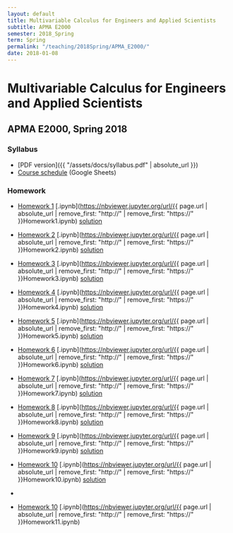 ```yaml
---
layout: default
title: Multivariable Calculus for Engineers and Applied Scientists
subtitle: APMA E2000
semester: 2018_Spring
term: Spring
permalink: "/teaching/2018Spring/APMA_E2000/"
date: 2018-01-08
---
```


# Multivariable Calculus for Engineers and Applied Scientists

## APMA E2000, Spring 2018

### Syllabus

  * [PDF version]({{ "/assets/docs/syllabus.pdf" | absolute_url }})
  * [Course schedule](https://docs.google.com/spreadsheets/d/1nFewJNfoFeABClZVAZHIfE34L_vIn5Y07PEZRZPeUYk/edit?usp=sharing) (Google Sheets)

### Homework

  * [Homework 1](Homework1) [.ipynb](https://nbviewer.jupyter.org/url/{{ page.url | absolute_url | remove_first: "http://" | remove_first: "https://" }}Homework1.ipynb) [solution](Homework1-sol)
  
  * [Homework 2](Homework2) [.ipynb](https://nbviewer.jupyter.org/url/{{ page.url | absolute_url | remove_first: "http://" | remove_first: "https://" }}Homework2.ipynb) [solution](Homework2-Solu)

  * [Homework 3](Homework3) [.ipynb](https://nbviewer.jupyter.org/url/{{ page.url | absolute_url | remove_first: "http://" | remove_first: "https://" }}Homework3.ipynb) [solution](Homework3-sltn)

  * [Homework 4](Homework4) [.ipynb](https://nbviewer.jupyter.org/url/{{ page.url | absolute_url | remove_first: "http://" | remove_first: "https://" }}Homework4.ipynb) [solution](Homework4-s)

  * [Homework 5](Homework5) [.ipynb](https://nbviewer.jupyter.org/url/{{ page.url | absolute_url | remove_first: "http://" | remove_first: "https://" }}Homework5.ipynb) [solution](Homework5-sln)

  * [Homework 6](Homework6) [.ipynb](https://nbviewer.jupyter.org/url/{{ page.url | absolute_url | remove_first: "http://" | remove_first: "https://" }}Homework6.ipynb) [solution](Homework6-sn)

  * [Homework 7](Homework7) [.ipynb](https://nbviewer.jupyter.org/url/{{ page.url | absolute_url | remove_first: "http://" | remove_first: "https://" }}Homework7.ipynb) [solution](Homework7-SL)

  * [Homework 8](Homework8) [.ipynb](https://nbviewer.jupyter.org/url/{{ page.url | absolute_url | remove_first: "http://" | remove_first: "https://" }}Homework8.ipynb) [solution](Homework8-solution)

  * [Homework 9](Homework9) [.ipynb](https://nbviewer.jupyter.org/url/{{ page.url | absolute_url | remove_first: "http://" | remove_first: "https://" }}Homework9.ipynb) [solution](Homework9-sol)
  
  * [Homework 10](Homework10) [.ipynb](https://nbviewer.jupyter.org/url/{{ page.url | absolute_url | remove_first: "http://" | remove_first: "https://" }}Homework10.ipynb) [solution](Homework10-sln)
  * 
  * [Homework 10](Homework11) [.ipynb](https://nbviewer.jupyter.org/url/{{ page.url | absolute_url | remove_first: "http://" | remove_first: "https://" }}Homework11.ipynb)